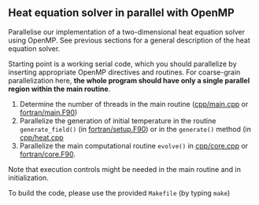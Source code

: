 ## Heat equation solver in parallel with OpenMP

Parallelise our implementation of a two-dimensional heat equation solver using OpenMP.
See previous sections for a general description of the heat equation solver.

Starting point is a working serial code, which you should parallelize
by inserting appropriate OpenMP directives and routines. For
coarse-grain parallelization here, **the whole program should have only
a single parallel region within the main routine**.

  1. Determine the number of threads in the main routine ([cpp/main.cpp](cpp/main.cpp) or [fortran/main.F90](fortran/main.F90))
  2. Parallelize the generation of initial temperature in the routine  `generate_field()` (in [fortran/setup.F90](fortran/setup.F90)) or in the `generate()` method (in [cpp/heat.cpp](cpp/heat.cpp)
  3. Parallelize the main computational routine
     `evolve()` in [cpp/core.cpp](cpp/core.cpp) or [fortran/core.F90](fortran/core.F90).

Note that execution controls might be needed in the main routine and in initialization.

To build the code, please use the provided `Makefile` (by typing `make`)
